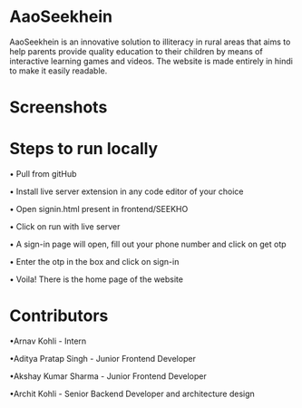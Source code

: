 # AaoSeekhein
AaoSeekhein is an innovative solution to illiteracy in rural areas that aims to help parents provide quality education to their children by means of interactive learning games and videos. The website is made entirely in hindi to make it easily readable.


# Screenshots





# Steps to run locally
• Pull from gitHub

• Install live server extension in any code editor of your choice

• Open signin.html present in frontend/SEEKHO

• Click on run with live server

• A sign-in page will open, fill out your phone number and click on get otp

• Enter the otp in the box and click on sign-in

• Voila! There is the home page of the website


# Contributors
•Arnav Kohli - Intern

•Aditya Pratap Singh - Junior Frontend Developer

•Akshay Kumar Sharma - Junior Frontend Developer

•Archit Kohli - Senior Backend Developer and architecture design
